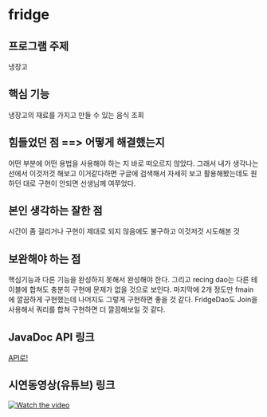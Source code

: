 # fridge

## 프로그램 주제 
냉장고

## 핵심 기능 
냉장고의 재료를 가지고 만들 수 있는 음식 조회

## 힘들었던 점 ==> 어떻게 해결했는지 
어떤 부분에 어떤 용법을 사용해야 하는 지 바로 떠오르지 않았다. 그래서 내가 생각나는 선에서 이것저것 해보고 이거같다하면 구글에 검색해서 자세히 보고 활용해봤는데도 원하던 대로 구현이 안되면 선생님께 여쭈었다.

## 본인 생각하는 잘한 점 
시간이 좀 걸리거나 구현이 제대로 되지 않음에도 불구하고 이것저것 시도해본 것

## 보완해야 하는 점
핵심기능과 다른 기능을 완성하지 못해서 완성해야 한다. 
그리고 recing dao는 다른 테이블에 합쳐도 충분히 구현에 문제가 없을 것으로 보인다. 
마지막에 2개 정도만 fmain에 깔끔하게 구현했는데 나머지도 그렇게 구현하면 좋을 것 같다. 
FridgeDao도 Join을 사용해서 쿼리를 합쳐 구현하면 더 깔끔해보일 것 같다.

## JavaDoc API 링크 
[API로!](https://vitapark.github.io/fridge/Fridge/doc/index.html)

## 시연동영상(유튜브) 링크 
[![Watch the video](https://img.youtube.com/vi/pf8bimuDb8I/hqdefault.jpg)](https://youtu.be/pf8bimuDb8I)
